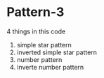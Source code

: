 # Pattern-3

4 things in this code

1. simple star pattern
2. inverted simple star pattern
3. number pattern
4. inverte number pattern

